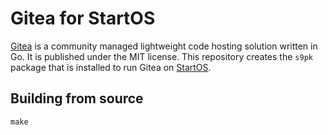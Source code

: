 # Gitea for StartOS

[Gitea](https://github.com/go-gitea/gitea) is a community managed lightweight code hosting solution written in Go. It is published under the MIT license. This repository creates the `s9pk` package that is installed to run Gitea on [StartOS](https://github.com/Start9Labs/start-os/).

## Building from source

`make`
